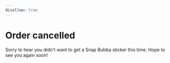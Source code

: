 ```yaml
---
disallow: true
---
```

# Order cancelled

Sorry to hear you didn't want to get a Snap Bubba sticker this time. Hope to see you again soon!